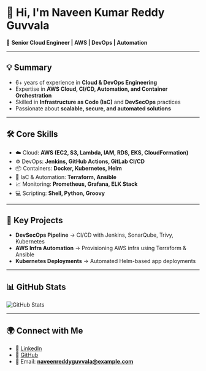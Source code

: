 # 👋 Hi, I'm Naveen Kumar Reddy Guvvala  

🚀 **Senior Cloud Engineer | AWS | DevOps | Automation**  

---

## 💡 Summary  
- 6+ years of experience in **Cloud & DevOps Engineering**  
- Expertise in **AWS Cloud, CI/CD, Automation, and Container Orchestration**  
- Skilled in **Infrastructure as Code (IaC)** and **DevSecOps** practices  
- Passionate about **scalable, secure, and automated solutions**  

---

## 🛠️ Core Skills  
- ☁️ Cloud: **AWS (EC2, S3, Lambda, IAM, RDS, EKS, CloudFormation)**  
- ⚙️ DevOps: **Jenkins, GitHub Actions, GitLab CI/CD**  
- 📦 Containers: **Docker, Kubernetes, Helm**  
- 📜 IaC & Automation: **Terraform, Ansible**  
- 📈 Monitoring: **Prometheus, Grafana, ELK Stack**  
- 💻 Scripting: **Shell, Python, Groovy**  

---

## 📌 Key Projects  
- **DevSecOps Pipeline** → CI/CD with Jenkins, SonarQube, Trivy, Kubernetes  
- **AWS Infra Automation** → Provisioning AWS infra using Terraform & Ansible  
- **Kubernetes Deployments** → Automated Helm-based app deployments  

---

## 📊 GitHub Stats  
![GitHub Stats](https://github-readme-stats.vercel.app/api?username=naveenreddyguvvala&show_icons=true&theme=default)  

---

## 🌍 Connect with Me  
- 💼 [LinkedIn](https://linkedin.com/in/naveenreddyguvvala)  
- 🐙 [GitHub](https://github.com/naveenreddyguvvala)  
- 📧 Email: **naveenreddyguvvala@example.com**

